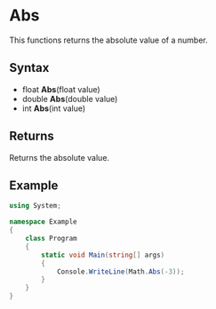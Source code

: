 # Abs

This functions returns the absolute value of a number.

## Syntax

- float **Abs**(float value)
- double **Abs**(double value)
- int **Abs**(int value)

## Returns

Returns the absolute value.

## Example

```csharp
using System;

namespace Example
{
    class Program
    {
        static void Main(string[] args)
        {
            Console.WriteLine(Math.Abs(-3));
        }
    }
}
```